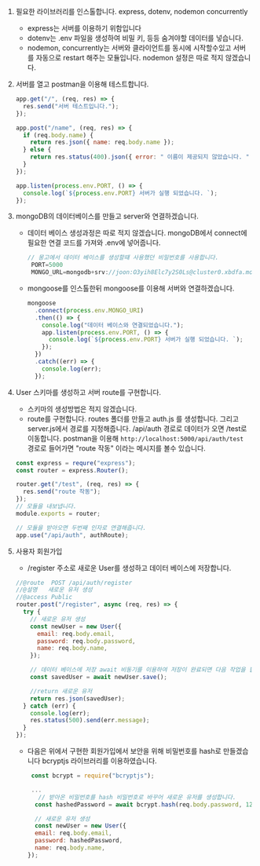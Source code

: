 1. 필요한 라이브러리를 인스톨합니다. express, dotenv, nodemon concurrently
   - express는 서버를 이용하기 위함입니다
   - dotenv는 .env 파일을 생성하여 비밀 키, 등등 숨겨야할 데이터를 넣습니다.
   - nodemon, concurrently는 서버와 클라이언트를 동시에 시작할수있고 서버를 자동으로 restart 해주는 모듈입니다.
     nodemon 설정은 따로 적지 않겠습니다.
2. 서버를 열고 postman을 이용해 테스트합니다.

   ```js
   app.get("/", (req, res) => {
     res.send("서버 테스트입니다.");
   });

   app.post("/name", (req, res) => {
     if (req.body.name) {
       return res.json({ name: req.body.name });
     } else {
       return res.status(400).json({ error: " 이름이 제공되지 않았습니다. " });
     }
   });

   app.listen(process.env.PORT, () => {
     console.log(`${process.env.PORT} 서버가 실행 되었습니다. `);
   });
   ```

3. mongoDB의 데이터베이스를 만들고 server와 연결하겠습니다.

   - 데이터 베이스 생성과정은 따로 적지 않겠습니다.
     mongoDB에서 connect에 필요한 연결 코드를 가져와 .env에 넣어줍니다.

     ```js
     // 몽고에서 데이터 베이스를 생성할떄 사용했던 비밀번호를 사용합니다.
      PORT=5000
      MONGO_URL=mongodb+srv://joon:O3yih8Elc7y2S0Ls@cluster0.xbdfa.mongodb.net/main?retryWrites=true&w=majority
     ```

   - mongoose를 인스톨한뒤 mongoose를 이용해 서버와 연결하겠습니다.

     ```js
     mongoose
       .connect(process.env.MONGO_URI)
       .then(() => {
         console.log("데이터 베이스와 연결되었습니다.");
         app.listen(process.env.PORT, () => {
           console.log(`${process.env.PORT} 서버가 실행 되었습니다. `);
         });
       })
       .catch((err) => {
         console.log(err);
       });
     ```

4. User 스키마를 생성하고 서버 route를 구현합니다.

   - 스키마의 생성방법은 적지 않겠습니다.
   - route를 구현합니다. routes 폴더를 만들고 auth.js 를 생성합니다. 그리고 server.js에서 경로를 지정해줍니다.
     /api/auth 경로로 데이터가 오면 /test로 이동합니다.
     postman을 이용해 `http://localhost:5000/api/auth/test` 경로로 들어가면 "route 작동" 이라는 메시지를 볼수 있습니다.

   ```js
   const express = requre("express");
   const router = express.Router();

   router.get("/test", (req, res) => {
     res.send("route 작동");
   });
   // 모듈을 내보냅니다.
   module.exports = router;
   ```

   ```js
   // 모듈을 받아오면 두번째 인자로 연결해줍니다.
   app.use("/api/auth", authRoute);
   ```

5. 사용자 회원가입

   - /register 주소로 새로운 User를 생성하고 데이터 베이스에 저장합니다.

   ```js
   //@route  POST /api/auth/register
   //@설명   새로운 유저 생성
   //@access Public
   router.post("/register", async (req, res) => {
     try {
       // 새로운 유저 생성
       const newUser = new User({
         email: req.body.email,
         password: req.body.password,
         name: req.body.name,
       });

       // 데이터 베이스에 저장 await 비동기를 이용하여 저장이 완료되면 다음 작업을 합니다.
       const savedUser = await newUser.save();

       //return 새로운 유저
       return res.json(savedUser);
     } catch (err) {
       console.log(err);
       res.status(500).send(err.message);
     }
   });
   ```

   - 다음은 위에서 구현한 회원가입에서 보안을 위해 비밀번호를 hash로 만들겠습니다 bcryptjs 라이브러리를 이용하였습니다.

     ```js
      const bcrypt = require("bcryptjs");

      ...
        // 받아온 비밀번호를 hash 비밀번호로 바꾸어 새로운 유저를 생성합니다.
       const hashedPassword = await bcrypt.hash(req.body.password, 12);

       // 새로운 유저 생성
       const newUser = new User({
       email: req.body.email,
       password: hashedPassword,
       name: req.body.name,
     });
     ```
